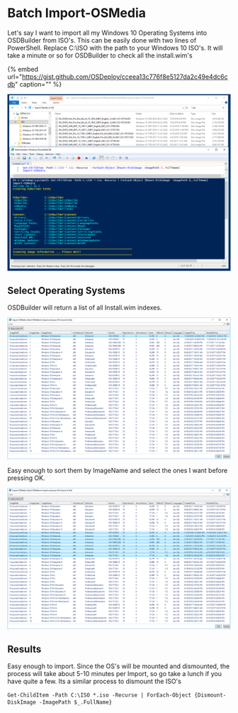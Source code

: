 # Batch Import-OSMedia

Let's say I want to import all my Windows 10 Operating Systems into OSDBuilder from ISO's. This can be easily done with two lines of PowerShell. Replace C:\ISO with the path to your Windows 10 ISO's. It will take a minute or so for OSDBuilder to check all the install.wim's

{% embed url="https://gist.github.com/OSDeploy/cceea13c776f8e5127da2c49e4dc6cdb" caption="" %}

![](../../../../../.gitbook/assets/2018-07-13_22-26-03.png)

## Select Operating Systems

OSDBuilder will return a list of all Install.wim indexes.

![](../../../../../.gitbook/assets/2018-07-13_22-31-01.png)

Easy enough to sort them by ImageName and select the ones I want before pressing OK.

![](../../../../../.gitbook/assets/2018-07-13_22-32-06.png)

## Results

Easy enough to import. Since the OS's will be mounted and dismounted, the process will take about 5-10 minutes per Import, so go take a lunch if you have quite a few. Its a similar process to dismount the ISO's

```text
Get-ChildItem -Path C:\ISO *.iso -Recurse | ForEach-Object {Dismount-DiskImage -ImagePath $_.FullName}
```

